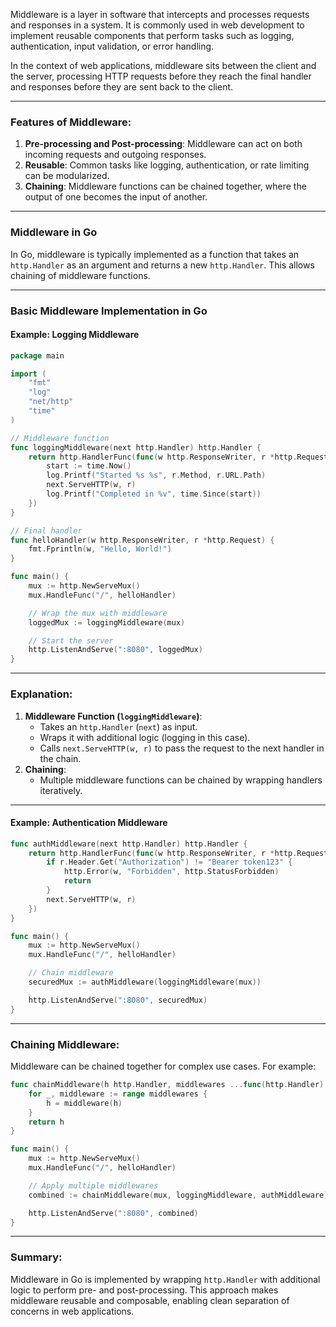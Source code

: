 Middleware is a layer in software that intercepts and processes requests and responses in a system. It is commonly used in web development to implement reusable components that perform tasks such as logging, authentication, input validation, or error handling.

In the context of web applications, middleware sits between the client and the server, processing HTTP requests before they reach the final handler and responses before they are sent back to the client.

---

### Features of Middleware:

1. **Pre-processing and Post-processing**: Middleware can act on both incoming requests and outgoing responses.
2. **Reusable**: Common tasks like logging, authentication, or rate limiting can be modularized.
3. **Chaining**: Middleware functions can be chained together, where the output of one becomes the input of another.

---

### Middleware in Go

In Go, middleware is typically implemented as a function that takes an `http.Handler` as an argument and returns a new `http.Handler`. This allows chaining of middleware functions.

---

### Basic Middleware Implementation in Go

#### Example: Logging Middleware

```go
package main

import (
	"fmt"
	"log"
	"net/http"
	"time"
)

// Middleware function
func loggingMiddleware(next http.Handler) http.Handler {
	return http.HandlerFunc(func(w http.ResponseWriter, r *http.Request) {
		start := time.Now()
		log.Printf("Started %s %s", r.Method, r.URL.Path)
		next.ServeHTTP(w, r)
		log.Printf("Completed in %v", time.Since(start))
	})
}

// Final handler
func helloHandler(w http.ResponseWriter, r *http.Request) {
	fmt.Fprintln(w, "Hello, World!")
}

func main() {
	mux := http.NewServeMux()
	mux.HandleFunc("/", helloHandler)

	// Wrap the mux with middleware
	loggedMux := loggingMiddleware(mux)

	// Start the server
	http.ListenAndServe(":8080", loggedMux)
}
```

---

### Explanation:

1. **Middleware Function (`loggingMiddleware`)**:
    - Takes an `http.Handler` (`next`) as input.
    - Wraps it with additional logic (logging in this case).
    - Calls `next.ServeHTTP(w, r)` to pass the request to the next handler in the chain.
2. **Chaining**:
    - Multiple middleware functions can be chained by wrapping handlers iteratively.

---

#### Example: Authentication Middleware

```go
func authMiddleware(next http.Handler) http.Handler {
	return http.HandlerFunc(func(w http.ResponseWriter, r *http.Request) {
		if r.Header.Get("Authorization") != "Bearer token123" {
			http.Error(w, "Forbidden", http.StatusForbidden)
			return
		}
		next.ServeHTTP(w, r)
	})
}

func main() {
	mux := http.NewServeMux()
	mux.HandleFunc("/", helloHandler)

	// Chain middleware
	securedMux := authMiddleware(loggingMiddleware(mux))

	http.ListenAndServe(":8080", securedMux)
}
```

---

### Chaining Middleware:

Middleware can be chained together for complex use cases. For example:

```go
func chainMiddleware(h http.Handler, middlewares ...func(http.Handler) http.Handler) http.Handler {
	for _, middleware := range middlewares {
		h = middleware(h)
	}
	return h
}

func main() {
	mux := http.NewServeMux()
	mux.HandleFunc("/", helloHandler)

	// Apply multiple middlewares
	combined := chainMiddleware(mux, loggingMiddleware, authMiddleware)

	http.ListenAndServe(":8080", combined)
}
```

---

### Summary:

Middleware in Go is implemented by wrapping `http.Handler` with additional logic to perform pre- and post-processing. This approach makes middleware reusable and composable, enabling clean separation of concerns in web applications.